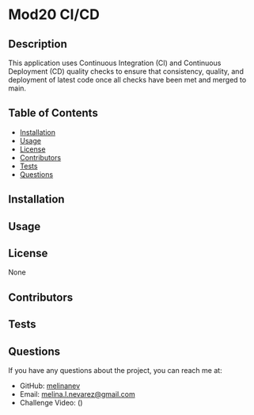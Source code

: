 # Mod20 CI/CD


## Description

This application uses Continuous Integration (CI) and Continuous Deployment (CD) quality checks to ensure that consistency, quality, and deployment of latest code once all checks have been met and merged to main.

## Table of Contents

- [Installation](#installation)
- [Usage](#usage)
- [License](#license)
- [Contributors](#contributors)
- [Tests](#tests)
- [Questions](#questions)

## Installation


## Usage


## License

None

## Contributors



## Tests



## Questions

If you have any questions about the project, you can reach me at:

- GitHub: [melinanev](https://github.com/melinanev)
- Email: [melina.l.nevarez@gmail.com](mailto:melina.l.nevarez@gmail.com)
- Challenge Video: ()

